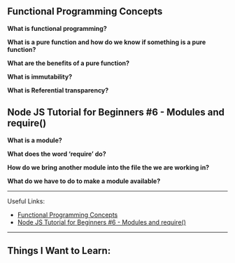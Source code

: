 ## Functional Programming Concepts

**What is functional programming?**


**What is a pure function and how do we know if something is a pure function?**


**What are the benefits of a pure function?**


**What is immutability?**


**What is Referential transparency?**


## Node JS Tutorial for Beginners #6 - Modules and require()

**What is a module?**


**What does the word ‘require’ do?**


**How do we bring another module into the file the we are working in?**


**What do we have to do to make a module available?**

---

Useful Links:
- [Functional Programming Concepts](https://medium.com/the-renaissance-developer/concepts-of-functional-programming-in-javascript-6bc84220d2aa)
- [Node JS Tutorial for Beginners #6 - Modules and require()](https://www.youtube.com/watch?v=xHLd36QoS4k)

---

## Things I Want to Learn: